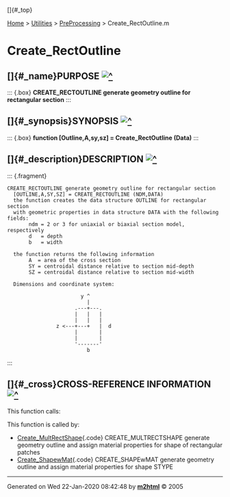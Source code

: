 []{#_top}

<div>

[Home](../../FEDEASLab.html) \> [Utilities](../FEDEASLab.html) \>
[PreProcessing](FEDEASLab.html) \> Create_RectOutline.m

</div>

# Create_RectOutline

## []{#_name}PURPOSE [![\^](../../up.png)](#_top)

::: {.box}
**CREATE_RECTOUTLINE generate geometry outline for rectangular section**
:::

## []{#_synopsis}SYNOPSIS [![\^](../../up.png)](#_top)

::: {.box}
**function \[Outline,A,sy,sz\] = Create_RectOutline (Data)**
:::

## []{#_description}DESCRIPTION [![\^](../../up.png)](#_top)

::: {.fragment}
``` {.comment}
CREATE_RECTOUTLINE generate geometry outline for rectangular section
  [OUTLINE,A,SY,SZ] = CREATE_RECTOUTLINE (NDM,DATA)
  the function creates the data structure OUTLINE for rectangular section
  with geometric properties in data structure DATA with the following fields:
       ndm = 2 or 3 for uniaxial or biaxial section model, respectively 
       d   = depth
       b   = width

  the function returns the following information
       A  = area of the cross section
       SY = centroidal distance relative to section mid-depth
       SZ = centroidal distance relative to section mid-width

  Dimensions and coordinate system:

                        y ^                        
                          |                          
                      .---+---.                
                      |   |   |                
                      |   |   |                 
                z <---+---+   |  d             
                      |       |            
                      |       |                
                      '-------'                 
                          b
```
:::

## []{#_cross}CROSS-REFERENCE INFORMATION [![\^](../../up.png)](#_top)

This function calls:

This function is called by:

-   [Create_MultRectShape](Create_MultRectShape.html "function Shape = Create_MultRectShape (SType,Data)"){.code}
    CREATE_MULTRECTSHAPE generate geometry outline and assign material
    properties for shape of rectangular patches
-   [Create_ShapewMat](Create_ShapewMat.html "function Shape = Create_ShapewMat (SType,Data)"){.code}
    CREATE_SHAPEwMAT generate geometry outline and assign material
    properties for shape STYPE

------------------------------------------------------------------------

Generated on Wed 22-Jan-2020 08:42:48 by
**[m2html](http://www.artefact.tk/software/matlab/m2html/ "Matlab Documentation in HTML")**
© 2005

